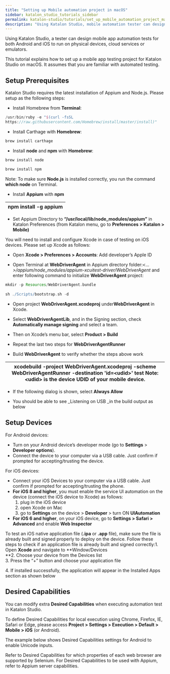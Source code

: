 ```yaml
---
title: "Setting up Mobile automation project in macOS"
sidebar: katalon_studio_tutorials_sidebar
permalink: katalon-studio/tutorials/set_up_mobile_automation_project_macos.html
description: "Using Katalon Studio, mobile automation tester can design automation test for both Android and iOS to run on physical devices, cloud services and emulators."
---
```

Using Katalon Studio, a tester can design mobile app automation tests for both Android and iOS to run on physical devices, cloud services or emulators.  
  
This tutorial explains how to set up a mobile app testing project for Katalon Studio on macOS. It assumes that you are familiar with automated testing.

Setup Prerequisites
-------------------

Katalon Studio requires the latest installation of Appium and Node.js. Please setup as the following steps:

*   Install Homebrew from **Terminal**:

```groovy
/usr/bin/ruby -e "$(curl -fsSL
https://raw.githubusercontent.com/Homebrew/install/master/install)"

```

*   Install Carthage with **Homebrew**:

```groovy
brew install carthage

```

*   Install **node** and **npm** with **Homebrew**:

```groovy
brew install node
 
brew install npm

```

Note: To make sure **Node.js** is installed correctly, you run the command **which node** on Terminal.

*   Install **Appium** with **npm**

<table><thead><tr><th>npm install -g appium</th></tr></thead><tbody></tbody></table>

*   Set Appium Directory to **“/usr/local/lib/node_modules/appium”** in Katalon Preferences (from Katalon menu, go to **Preferences > Katalon > Mobile)**

You will need to install and configure Xcode in case of testing on iOS devices. Please set up Xcode as follows:

*   Open **Xcode > Preferences > Accounts**: Add developer’s Apple ID

*   Open Terminal at **WebDriverAgent** in Appium directory folder:_<…>/appium/node_modules/appium-xcuitest-driver/WebDriverAgent_ and enter following command to initialize **WebDriverAgent** project:

```groovy
mkdir -p Resources/WebDriverAgent.bundle
 
sh ./Scripts/bootstrap.sh -d

```

*   Open project **WebDriverAgent.xcodeproj** under**WebDriverAgent** in Xcode.

*   Select **WebDriverAgentLib**, and in the Signing section, check **Automatically manage signing** and select a team.

*   Then on Xcode’s menu bar, select **Product > Build**

*   Repeat the last two steps for **WebDriverAgentRunner**

*   Build **WebDriverAgent** to verify whether the steps above work

<table><thead><tr><th>xcodebuild -project WebDriverAgent.xcodeproj -scheme WebDriverAgentRunner -destination 'id=&lt;udid&gt;' test Note: &lt;udid&gt; is the device UDID of your mobile device.</th></tr></thead><tbody></tbody></table>

*   If the following dialog is shown, select **Always Allow**

*   You should be able to see _Listening on USB _in the build output as below

Setup Devices
-------------

For Android devices:

*   Turn on your Android device’s developer mode (go to **Settings** \> **Developer options**).
*   Connect the device to your computer via a USB cable. Just confirm if prompted for accepting/trusting the device.

For iOS devices:

*   Connect your iOS Devices to your computer via a USB cable. Just confirm if prompted for accepting/trusting the phone.
*   **For iOS 8 and higher**, you must enable the service UI automation on the device (connect the iOS device to Xcode) as follows:
    1.  plug in the iOS device
    2.  open Xcode on Mac
    3.  go to **Settings** on the device > **Developer** \> turn ON **UIAutomation**
*   **For iOS 6 and higher**, on your iOS device, go to **Settings > Safari > Advanced** and enable **Web Inspector**

To test an iOS native application file (**.ipa** or **.app** file), make sure the file is already built and signed properly to deploy on the device. Follow these steps to check if an application file is already built and signed correctly:1\. Open **Xcode** and navigate to **Window/Devices  
**2\. Choose your device from the Devices list  
3\. Press the “+” button and choose your application file  
  

4\. If installed successfully, the application will appear in the Installed Apps section as shown below

Desired Capabilities
--------------------

You can modify extra **Desired Capabilities** when executing automation test in Katalon Studio.

To define Desired Capabilities for local execution using Chrome, Firefox, IE, Safari or Edge, please access **Project > Settings > Execution > Default > Mobile > iOS** (or Android).

The example below shows Desired Capabilities settings for Android to enable Unicode inputs.

Refer to Desired Capabilities for which properties of each web browser are supported by Selenium. For Desired Capabilities to be used with Appium, refer to Appium server capabilities.